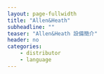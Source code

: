 ```yaml
---
layout: page-fullwidth
title: "Allen&Heath"
subheadline: ""
teaser: "Allen&Heath 設備簡介"
header: no
categories:
    - distributor
    - language
---
```

